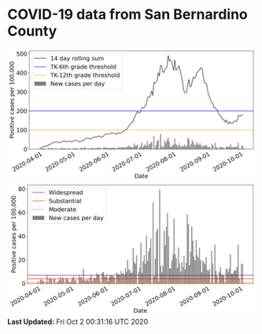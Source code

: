 # COVID-19 data from San Bernardino County
![image1](plots/graph.png)
![image2](plots/classification.png)
**Last Updated:** Fri Oct  2 00:31:16 UTC 2020